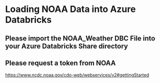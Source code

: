 # Loading NOAA Data into Azure Databricks

## Please import the NOAA_Weather DBC File into your Azure Databricks Share directory

## Please request a token from NOAA
https://www.ncdc.noaa.gov/cdo-web/webservices/v2#gettingStarted
